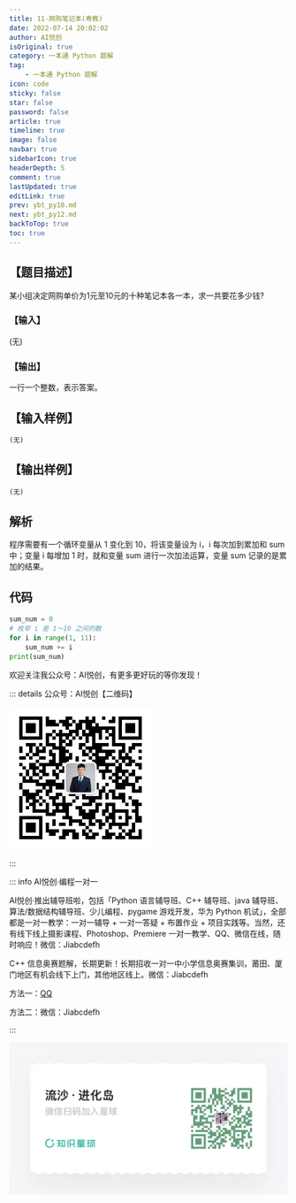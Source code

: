 ```yaml
---
title: 11-网购笔记本(粤教)
date: 2022-07-14 20:02:02
author: AI悦创
isOriginal: true
category: 一本通 Python 题解
tag:
    - 一本通 Python 题解
icon: code
sticky: false
star: false
password: false
article: true
timeline: true
image: false
navbar: true
sidebarIcon: true
headerDepth: 5
comment: true
lastUpdated: true
editLink: true
prev: ybt_py10.md
next: ybt_py12.md
backToTop: true
toc: true
---
```


## 【题目描述】

某小组决定网购单价为1元至10元的十种笔记本各一本，求一共要花多少钱?

### 【输入】

(无)

### 【输出】

一行一个整数，表示答案。

## 【输入样例】

```python
(无)
```

## 【输出样例】

```python
(无)
```

## 解析

程序需要有一个循环变量从 1 变化到 10，将该变量设为 i，i 每次加到累加和 sum 中；变量 i 每增加 1 时，就和变量 sum 进行一次加法运算，变量 sum 记录的是累加的结果。

## 代码

```python
sum_num = 0
# 枚举 i 是 1～10 之间的数
for i in range(1, 11):
	sum_num += i
print(sum_num)
```





欢迎关注我公众号：AI悦创，有更多更好玩的等你发现！

::: details 公众号：AI悦创【二维码】

![](/gzh.jpg)

:::

::: info AI悦创·编程一对一

AI悦创·推出辅导班啦，包括「Python 语言辅导班、C++ 辅导班、java 辅导班、算法/数据结构辅导班、少儿编程、pygame 游戏开发，华为 Python 机试」，全部都是一对一教学：一对一辅导 + 一对一答疑 + 布置作业 + 项目实践等。当然，还有线下线上摄影课程、Photoshop、Premiere 一对一教学、QQ、微信在线，随时响应！微信：Jiabcdefh

C++ 信息奥赛题解，长期更新！长期招收一对一中小学信息奥赛集训，莆田、厦门地区有机会线下上门，其他地区线上。微信：Jiabcdefh

方法一：[QQ](http://wpa.qq.com/msgrd?v=3&uin=1432803776&site=qq&menu=yes)

方法二：微信：Jiabcdefh

:::

![](/zsxq.jpg)





